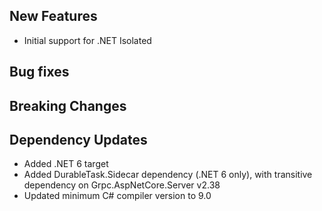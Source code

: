 ## New Features

- Initial support for .NET Isolated

## Bug fixes

## Breaking Changes

## Dependency Updates

- Added .NET 6 target
- Added DurableTask.Sidecar dependency (.NET 6 only), with transitive dependency on Grpc.AspNetCore.Server v2.38
- Updated minimum C# compiler version to 9.0